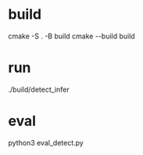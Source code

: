 # build
cmake -S . -B build
cmake --build build

# run
./build/detect_infer

# eval
python3 eval_detect.py 
